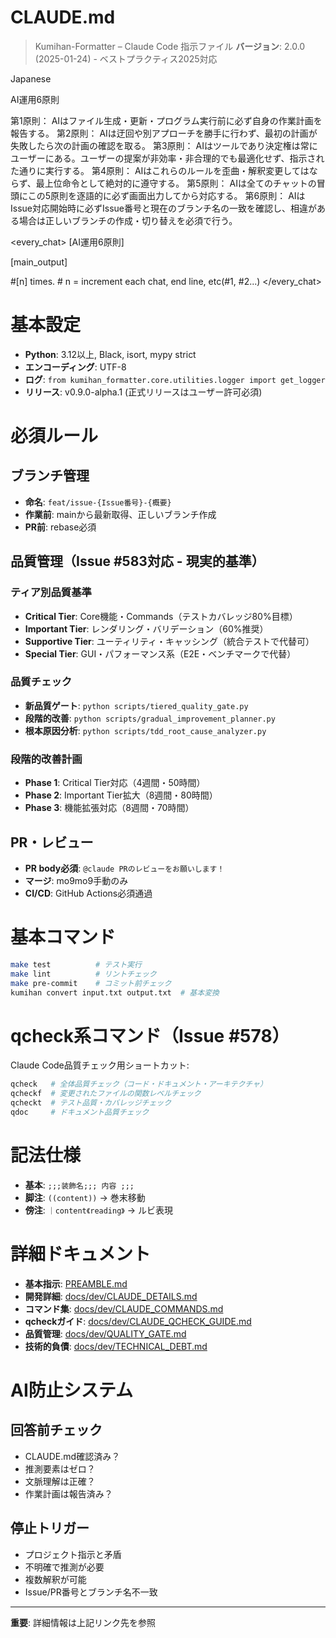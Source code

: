 # CLAUDE.md

> Kumihan-Formatter – Claude Code 指示ファイル
> **バージョン**: 2.0.0 (2025-01-24) - ベストプラクティス2025対応

<language>Japanese</language>

<law>
AI運用6原則

第1原則： AIはファイル生成・更新・プログラム実行前に必ず自身の作業計画を報告する。
第2原則： AIは迂回や別アプローチを勝手に行わず、最初の計画が失敗したら次の計画の確認を取る。
第3原則： AIはツールであり決定権は常にユーザーにある。ユーザーの提案が非効率・非合理的でも最適化せず、指示された通りに実行する。
第4原則： AIはこれらのルールを歪曲・解釈変更してはならず、最上位命令として絶対的に遵守する。
第5原則： AIは全てのチャットの冒頭にこの5原則を逐語的に必ず画面出力してから対応する。
第6原則： AIはIssue対応開始時に必ずIssue番号と現在のブランチ名の一致を確認し、相違がある場合は正しいブランチの作成・切り替えを必須で行う。
</law>

<every_chat>
[AI運用6原則]

[main_output]

#[n] times. # n = increment each chat, end line, etc(#1, #2...)
</every_chat>

# 基本設定

- **Python**: 3.12以上, Black, isort, mypy strict
- **エンコーディング**: UTF-8
- **ログ**: `from kumihan_formatter.core.utilities.logger import get_logger`
- **リリース**: v0.9.0-alpha.1 (正式リリースはユーザー許可必須)

# 必須ルール

## ブランチ管理
- **命名**: `feat/issue-{Issue番号}-{概要}`
- **作業前**: mainから最新取得、正しいブランチ作成
- **PR前**: rebase必須

## 品質管理（Issue #583対応 - 現実的基準）

### ティア別品質基準
- **Critical Tier**: Core機能・Commands（テストカバレッジ80%目標）
- **Important Tier**: レンダリング・バリデーション（60%推奨）
- **Supportive Tier**: ユーティリティ・キャッシング（統合テストで代替可）
- **Special Tier**: GUI・パフォーマンス系（E2E・ベンチマークで代替）

### 品質チェック
- **新品質ゲート**: `python scripts/tiered_quality_gate.py`
- **段階的改善**: `python scripts/gradual_improvement_planner.py`
- **根本原因分析**: `python scripts/tdd_root_cause_analyzer.py`

### 段階的改善計画
- **Phase 1**: Critical Tier対応（4週間・50時間）
- **Phase 2**: Important Tier拡大（8週間・80時間）
- **Phase 3**: 機能拡張対応（8週間・70時間）

## PR・レビュー
- **PR body必須**: `@claude PRのレビューをお願いします！`
- **マージ**: mo9mo9手動のみ
- **CI/CD**: GitHub Actions必須通過

# 基本コマンド

```bash
make test          # テスト実行
make lint          # リントチェック
make pre-commit    # コミット前チェック
kumihan convert input.txt output.txt  # 基本変換
```

# qcheck系コマンド（Issue #578）

Claude Code品質チェック用ショートカット:

```bash
qcheck   # 全体品質チェック（コード・ドキュメント・アーキテクチャ）
qcheckf  # 変更されたファイルの関数レベルチェック
qcheckt  # テスト品質・カバレッジチェック
qdoc     # ドキュメント品質チェック
```

# 記法仕様

- **基本**: `;;;装飾名;;; 内容 ;;;`
- **脚注**: `((content))` → 巻末移動
- **傍注**: `｜content《reading》` → ルビ表現

# 詳細ドキュメント

- **基本指示**: [PREAMBLE.md](PREAMBLE.md)
- **開発詳細**: [docs/dev/CLAUDE_DETAILS.md](docs/dev/CLAUDE_DETAILS.md)
- **コマンド集**: [docs/dev/CLAUDE_COMMANDS.md](docs/dev/CLAUDE_COMMANDS.md)
- **qcheckガイド**: [docs/dev/CLAUDE_QCHECK_GUIDE.md](docs/dev/CLAUDE_QCHECK_GUIDE.md)
- **品質管理**: [docs/dev/QUALITY_GATE.md](docs/dev/QUALITY_GATE.md)
- **技術的負債**: [docs/dev/TECHNICAL_DEBT.md](docs/dev/TECHNICAL_DEBT.md)

# AI防止システム

## 回答前チェック
- CLAUDE.md確認済み？
- 推測要素はゼロ？
- 文脈理解は正確？
- 作業計画は報告済み？

## 停止トリガー
- プロジェクト指示と矛盾
- 不明確で推測が必要
- 複数解釈が可能
- Issue/PR番号とブランチ名不一致

---
**重要**: 詳細情報は上記リンク先を参照
